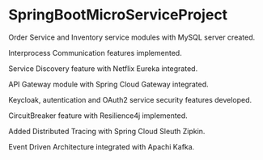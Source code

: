 # SpringBootMicroServiceProject

Order Service and Inventory service modules with MySQL server created.

Interprocess Communication features implemented.

Service Discovery feature with Netflix Eureka integrated.

API Gateway module with Spring Cloud Gateway integrated.

Keycloak, autentication and OAuth2 service security features developed.

CircuitBreaker feature with Resilience4j implemented.

Added Distributed Tracing with Spring Cloud Sleuth Zipkin.

Event Driven Architecture integrated with Apachi Kafka.

